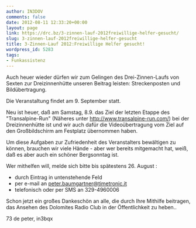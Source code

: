 ```yaml
---
author: IN3DOV
comments: false
date: 2012-08-11 12:33:20+00:00
layout: page
link: https://drc.bz/3-zinnen-lauf-2012freiwillige-helfer-gesucht/
slug: 3-zinnen-lauf-2012freiwillige-helfer-gesucht
title: 3-Zinnen-Lauf 2012:Freiwillige Helfer gesucht!
wordpress_id: 5283
tags:
- Funkassistenz
---
```


Auch heuer wieder dürfen wir zum Gelingen des Drei-Zinnen-Laufs von Sexten zur Dreizinnenhütte unseren Beitrag leisten: Streckenposten und Bildübertragung.

Die Veranstaltung findet am 9. September statt. 

Neu ist heuer, daß am Samstag, 8.9. das Ziel der letzten Etappe des "Transalpine-Run" (Näheres unter http://www.transalpine-run.com/) bei der Dreizinnenhütte ist und wir auch dafür die Videoübertragung vom Ziel auf den Großbildschirm am Festplatz übernommen haben.

Um diese Aufgaben zur Zufriedenheit des Veranstalters bewältigen zu können, brauchen wir viele Hände - aber wer bereits mitgemacht hat, weiß, daß es aber auch ein schöner Bergsonntag ist.

Wer mithelfen will, melde sich bitte bis spätestens 26. August :
- durch Eintrag in untenstehende Feld
- per e-mail an peter.baumgartner@timetronic.it
- telefonisch oder per SMS an 329-4960006

Schon jetzt ein großes Dankeschön an alle, die durch Ihre Mithilfe beitragen, das Ansehen des Dolomites Radio Club  in der Öffentlichkeit zu heben..

73 de peter, in3bqx
